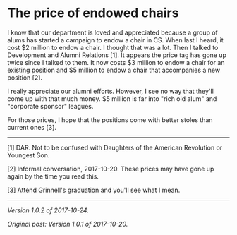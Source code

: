 The price of endowed chairs
===========================

I know that our department is loved and appreciated because a group
of alums has started a campaign to endow a chair in CS.  When last I
heard, it cost $2 million to endow a chair.  I thought that was a lot.
Then I talked to Development and Alumni Relations [1].  It appears the
price tag has gone up twice since I talked to them.  It now costs $3
million to endow a chair for an existing position and $5 million to
endow a chair that accompanies a new position [2].

I really appreciate our alumni efforts.  However, I see no way that
they'll come up with that much money.  $5 million is far into "rich old
alum" and "corporate sponsor" leagues.

For those prices, I hope that the positions come with better stoles than 
current ones [3].

---

[1] DAR.  Not to be confused with Daughters of the American Revolution
or Youngest Son.

[2] Informal conversation, 2017-10-20.  These prices may have gone up
again by the time you read this.

[3] Attend Grinnell's graduation and you'll see what I mean.

---

*Version 1.0.2 of 2017-10-24.*

*Original post: Version 1.0.1 of 2017-10-20.*
